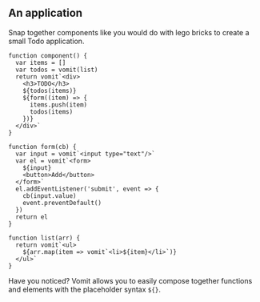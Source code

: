 ## An application

Snap together components like you would do with lego bricks to create a small Todo application.

```vomit
function component() {
  var items = []
  var todos = vomit(list)
  return vomit`<div>
    <h3>TODO</h3>
    ${todos(items)}
    ${form((item) => {
      items.push(item)
      todos(items)
    })}
  </div>`
}

function form(cb) {
  var input = vomit`<input type="text"/>`
  var el = vomit`<form>
    ${input}
    <button>Add</button>
  </form>`
  el.addEventListener('submit', event => {
    cb(input.value)
    event.preventDefault()
  })
  return el
}

function list(arr) {
  return vomit`<ul>
    ${arr.map(item => vomit`<li>${item}</li>`)}
  </ul>`
}
```

Have you noticed? Vomit allows you to easily compose together functions and elements with the placeholder syntax `${}`.
